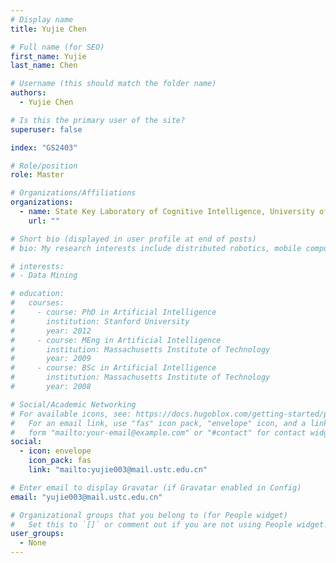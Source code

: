 ```yaml
---
# Display name
title: Yujie Chen

# Full name (for SEO)
first_name: Yujie
last_name: Chen

# Username (this should match the folder name)
authors:
  - Yujie Chen

# Is this the primary user of the site?
superuser: false

index: "GS2403"

# Role/position
role: Master

# Organizations/Affiliations
organizations:
  - name: State Key Laboratory of Cognitive Intelligence, University of Science and Technology of China
    url: ""

# Short bio (displayed in user profile at end of posts)
# bio: My research interests include distributed robotics, mobile computing and programmable matter.

# interests:
# - Data Mining

# education:
#   courses:
#     - course: PhD in Artificial Intelligence
#       institution: Stanford University
#       year: 2012
#     - course: MEng in Artificial Intelligence
#       institution: Massachusetts Institute of Technology
#       year: 2009
#     - course: BSc in Artificial Intelligence
#       institution: Massachusetts Institute of Technology
#       year: 2008

# Social/Academic Networking
# For available icons, see: https://docs.hugoblox.com/getting-started/page-builder/#icons
#   For an email link, use "fas" icon pack, "envelope" icon, and a link in the
#   form "mailto:your-email@example.com" or "#contact" for contact widget.
social:
  - icon: envelope
    icon_pack: fas
    link: "mailto:yujie003@mail.ustc.edu.cn"

# Enter email to display Gravatar (if Gravatar enabled in Config)
email: "yujie003@mail.ustc.edu.cn"

# Organizational groups that you belong to (for People widget)
#   Set this to `[]` or comment out if you are not using People widget.
user_groups:
  - None
---
```

